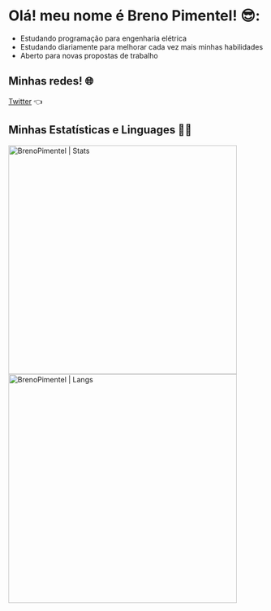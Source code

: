 # Olá! meu nome é Breno Pimentel! 😎:

<ul>
    <li>Estudando programação para engenharia elétrica</li>
    <li>Estudando diariamente para melhorar cada vez mais minhas habilidades</li>
    <li>Aberto para novas propostas de trabalho</li>
</ul>

## Minhas redes! :globe_with_meridians:

[Twitter](https://twitter.com/BreninBreb) :point_left:

## Minhas Estatísticas e Linguages :man_technologist:

<p>
  <a href="https://github.com/BrenoPimentel%22%3E">
    <img width="450px" src="https://github-readme-stats.vercel.app/api?username=BrenoPimentel&show_icons=true&theme=omni" alt="BrenoPimentel | Stats" />
    <img width="450px" src="https://github-readme-stats.vercel.app/api/top-langs/?username=BrenoPimentel&langs_count=6&theme=omni&layout=compact" alt="BrenoPimentel | Langs" />
 </a>
</p>
